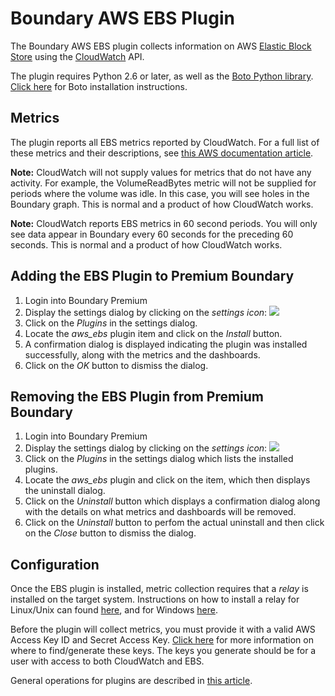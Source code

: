 Boundary AWS EBS Plugin
=======================

The Boundary AWS EBS plugin collects information on AWS [Elastic Block Store](http://aws.amazon.com/ebs/) using the [CloudWatch](http://aws.amazon.com/cloudwatch/) API.

The plugin requires Python 2.6 or later, as well as the [Boto Python library](https://github.com/boto/boto).  [Click here](https://github.com/boto/boto#installation) for Boto installation instructions.

## Metrics

The plugin reports all EBS metrics reported by CloudWatch.  For a full list of these metrics and their descriptions, see [this AWS documentation article](http://docs.aws.amazon.com/AmazonCloudWatch/latest/DeveloperGuide/ebs-metricscollected.html).

**Note:** CloudWatch will not supply values for metrics that do not have any activity.  For example, the VolumeReadBytes metric will not be supplied for periods where the volume was idle.  In this case, you will see holes in the Boundary graph.  This is normal and a product of how CloudWatch works.

**Note:** CloudWatch reports EBS metrics in 60 second periods.  You will only see data appear in Boundary every 60 seconds for the preceding 60 seconds.  This is normal and a product of how CloudWatch works.

## Adding the EBS Plugin to Premium Boundary

1. Login into Boundary Premium
2. Display the settings dialog by clicking on the _settings icon_: ![](src/main/resources/settings_icon.png)
3. Click on the _Plugins_ in the settings dialog.
4. Locate the _aws_ebs_ plugin item and click on the _Install_ button.
5. A confirmation dialog is displayed indicating the plugin was installed successfully, along with the metrics and the dashboards.
6. Click on the _OK_ button to dismiss the dialog.

## Removing the EBS Plugin from Premium Boundary

1. Login into Boundary Premium
2. Display the settings dialog by clicking on the _settings icon_: ![](src/main/resources/settings_icon.png)
3. Click on the _Plugins_ in the settings dialog which lists the installed plugins.
4. Locate the _aws_ebs_ plugin and click on the item, which then displays the uninstall dialog.
5. Click on the _Uninstall_ button which displays a confirmation dialog along with the details on what metrics and dashboards will be removed.
6. Click on the _Uninstall_ button to perfom the actual uninstall and then click on the _Close_ button to dismiss the dialog.

## Configuration

Once the EBS plugin is installed, metric collection requires that a _relay_ is installed on the target system. Instructions on how to install a relay for Linux/Unix can found [here](http://premium-documentation.boundary.com/relays), and for Windows [here](http://premium-support.boundary.com/customer/portal/articles/1656465-installing-relay-on-windows).

Before the plugin will collect metrics, you must provide it with a valid AWS Access Key ID and Secret Access Key.  [Click here](http://docs.aws.amazon.com/AWSSimpleQueueService/latest/SQSGettingStartedGuide/AWSCredentials.html) for more information on where to find/generate these keys.  The keys you generate should be for a user with access to both CloudWatch and EBS.

General operations for plugins are described in [this article](http://premium-support.boundary.com/customer/portal/articles/1635550-plugins---how-to).


